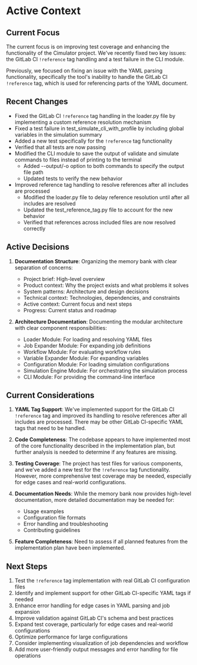 # Active Context

## Current Focus
The current focus is on improving test coverage and enhancing the functionality of the Cimulator project. We've recently fixed two key issues: the GitLab CI `!reference` tag handling and a test failure in the CLI module.

Previously, we focused on fixing an issue with the YAML parsing functionality, specifically the tool's inability to handle the GitLab CI `!reference` tag, which is used for referencing parts of the YAML document.

## Recent Changes
- Fixed the GitLab CI `!reference` tag handling in the loader.py file by implementing a custom reference resolution mechanism
- Fixed a test failure in test_simulate_cli_with_profile by including global variables in the simulation summary
- Added a new test specifically for the `!reference` tag functionality
- Verified that all tests are now passing
- Modified the CLI module to save the output of validate and simulate commands to files instead of printing to the terminal
  - Added --output/-o option to both commands to specify the output file path
  - Updated tests to verify the new behavior
- Improved reference tag handling to resolve references after all includes are processed
  - Modified the loader.py file to delay reference resolution until after all includes are resolved
  - Updated the test_reference_tag.py file to account for the new behavior
  - Verified that references across included files are now resolved correctly

## Active Decisions
1. **Documentation Structure**: Organizing the memory bank with clear separation of concerns:
   - Project brief: High-level overview
   - Product context: Why the project exists and what problems it solves
   - System patterns: Architecture and design decisions
   - Technical context: Technologies, dependencies, and constraints
   - Active context: Current focus and next steps
   - Progress: Current status and roadmap

2. **Architecture Documentation**: Documenting the modular architecture with clear component responsibilities:
   - Loader Module: For loading and resolving YAML files
   - Job Expander Module: For expanding job definitions
   - Workflow Module: For evaluating workflow rules
   - Variable Expander Module: For expanding variables
   - Configuration Module: For loading simulation configurations
   - Simulation Engine Module: For orchestrating the simulation process
   - CLI Module: For providing the command-line interface

## Current Considerations
1. **YAML Tag Support**: We've implemented support for the GitLab CI `!reference` tag and improved its handling to resolve references after all includes are processed. There may be other GitLab CI-specific YAML tags that need to be handled.

2. **Code Completeness**: The codebase appears to have implemented most of the core functionality described in the implementation plan, but further analysis is needed to determine if any features are missing.

3. **Testing Coverage**: The project has test files for various components, and we've added a new test for the `!reference` tag functionality. However, more comprehensive test coverage may be needed, especially for edge cases and real-world configurations.

4. **Documentation Needs**: While the memory bank now provides high-level documentation, more detailed documentation may be needed for:
   - Usage examples
   - Configuration file formats
   - Error handling and troubleshooting
   - Contributing guidelines

5. **Feature Completeness**: Need to assess if all planned features from the implementation plan have been implemented.

## Next Steps
1. Test the `!reference` tag implementation with real GitLab CI configuration files
2. Identify and implement support for other GitLab CI-specific YAML tags if needed
3. Enhance error handling for edge cases in YAML parsing and job expansion
4. Improve validation against GitLab CI's schema and best practices
5. Expand test coverage, particularly for edge cases and real-world configurations
6. Optimize performance for large configurations
7. Consider implementing visualization of job dependencies and workflow
8. Add more user-friendly output messages and error handling for file operations
